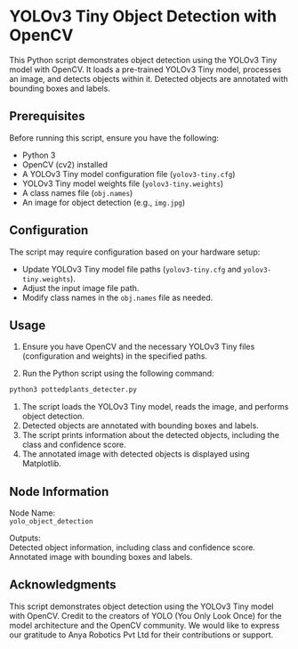 # YOLOv3 Tiny Object Detection with OpenCV

This Python script demonstrates object detection using the YOLOv3 Tiny model with OpenCV. It loads a pre-trained YOLOv3 Tiny model, processes an image, and detects objects within it. Detected objects are annotated with bounding boxes and labels.

## Prerequisites

Before running this script, ensure you have the following:

- Python 3
- OpenCV (cv2) installed
- A YOLOv3 Tiny model configuration file (`yolov3-tiny.cfg`)
- YOLOv3 Tiny model weights file (`yolov3-tiny.weights`)
- A class names file (`obj.names`)
- An image for object detection (e.g., `img.jpg`)

## Configuration

The script may require configuration based on your hardware setup:

- Update YOLOv3 Tiny model file paths (`yolov3-tiny.cfg` and `yolov3-tiny.weights`).
- Adjust the input image file path.
- Modify class names in the `obj.names` file as needed.

## Usage

1. Ensure you have OpenCV and the necessary YOLOv3 Tiny files (configuration and weights) in the specified paths.

2. Run the Python script using the following command:

```bash
python3 pottedplants_detecter.py
```

1. The script loads the YOLOv3 Tiny model, reads the image, and performs object detection.
2. Detected objects are annotated with bounding boxes and labels.
3. The script prints information about the detected objects, including the class and confidence score.
4. The annotated image with detected objects is displayed using Matplotlib.

## Node Information
Node Name:  
`yolo_object_detection`  

Outputs:  
Detected object information, including class and confidence score.  
Annotated image with bounding boxes and labels.

##  Acknowledgments
This script demonstrates object detection using the YOLOv3 Tiny model with OpenCV. Credit to the creators of YOLO (You Only Look Once) for the model architecture and the OpenCV community. We would like to express our gratitude to Anya Robotics Pvt Ltd for their contributions or support.
